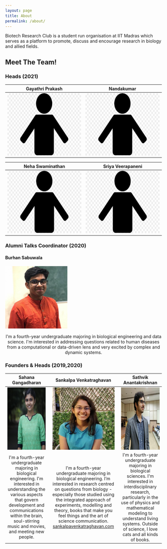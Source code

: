 ```yaml
---
layout: page
title: About
permalink: /about/
---
```


Biotech Research Club is a student run organisation at IIT Madras which serves as a platform to promote, discuss and encourage research in biology and allied fields. 

## Meet The Team!

### Heads (2021)

| Gayathri Prakash | Nandakumar |
|:-----------------------:|:-----------------------:|
| <img src = "../images/person.png" width = "250" height = "200"> | <img src = "../images/person.png" width = "250" height = "200"> | 
  
| Neha Swaminathan | Sriya Veerapaneni |
|:-----------------------:|:-----------------------:|
| <img src = "../images/person.png" width = "250" height = "200"> | <img src = "../images/person.png" width = "250" height = "200"> | 


### Alumni Talks Coordinator (2020) 
#### Burhan Sabuwala 
<img src = "../images/Burhan.jpg" width = "200" height = "200">

<p align="center"> I'm a fourth-year undergraduate majoring in biological engineering and data science. I'm interested in addressing questions related to human diseases from a computational or data-driven lens and very excited by complex and dynamic systems. </p>

### Founders & Heads (2019,2020) 


| Sahana Gangadharan| Sankalpa Venkatraghavan | Sathvik Anantakrishnan |
|:------:|:------:|:------:|
|  <img src = "../images/Sahana.jpg" width = "200" height = "200"> | <img src = "../images/Sankalpa.jpg" width = "200" height = "200"> | <img src = "../images/Sathvik.jpg" width = "200" height = "200">|
| I'm a fourth-year undergraduate majoring in biological engineering. I'm interested in understanding the various aspects that govern development and communications within the brain, soul-stirring music and movies, and meeting new people.| I'm a fourth-year undergraduate majoring in biological engineering. I’m interested in research centred on questions from biology - especially those studied using the integrated approach of experiments, modelling and theory, books that make you feel things and the art of science communication. <br> [sankalpavenkatraghavan.com](sankalpavenkatraghavan.com)| I'm a fourth-year undergraduate majoring in biological sciences. I'm interested in interdisciplinary research, particularly in the use of physics and mathematical modeling to understand living systems. Outside of science, I love cats and all kinds of books. |


